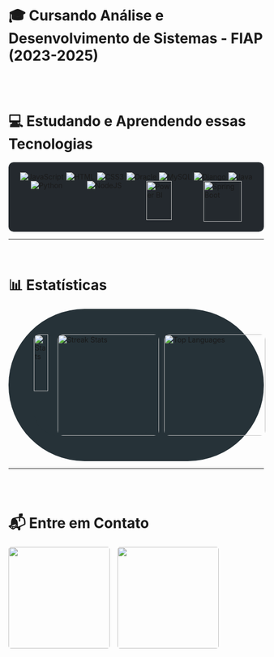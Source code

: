 # 🎓 Cursando Análise e Desenvolvimento de Sistemas - FIAP (2023-2025)

<br>
<br>

# 💻 Estudando e Aprendendo essas Tecnologias 

<div style="display: flex; justify-content: space-around; flex-wrap: wrap; background-color: #24292e; padding: 20px; border-radius: 10px;">
  <img alt="JavaScript" src="https://icongr.am/devicon/javascript-original.svg?size=60&color=currentColor"/>
  <img alt="HTML" src="https://icongr.am/devicon/html5-original-wordmark.svg?size=80&color=currentColor"/>
  <img alt="CSS3" src="https://icongr.am/devicon/css3-original-wordmark.svg?size=75&color=currentColor"/>
  <img alt="Oracle" src="https://icongr.am/devicon/oracle-original.svg?size=135&color=currentColor"/>
  <img alt="MySQL" src="https://icongr.am/devicon/mysql-original-wordmark.svg?size=110&color=currentColor"/>
  <img alt="Django" src="https://icongr.am/devicon/django-original.svg?size=90&color=currentColor"/>
  <img alt="Java" src="https://icongr.am/devicon/java-original-wordmark.svg?size=130&color=currentColor"/>
  <img alt="Python" src="https://icongr.am/devicon/python-original.svg?size=130&color=currentColor"/>
  <img alt="NodeJS" src="https://icongr.am/devicon/nodejs-original-wordmark.svg?size=115&color=currentColor"/>
  <img alt="Power BI" src="https://upload.wikimedia.org/wikipedia/commons/c/cf/New_Power_BI_Logo.svg" height="77" width="50"/>
  <img alt="Spring Boot" src="https://cdn.jsdelivr.net/gh/devicons/devicon/icons/spring/spring-original.svg" style="width: 75px; height: 80px; margin-left: 15px;"/>
</div>

---
<br>

# 📊 Estatísticas


<div style="display: flex; justify-content: space-around; background-color: #263238; padding: 50px; border-radius: 999px;">
  <div style="display: flex; justify-content: space-around; background-color: #263238; padding: 0; border-radius: 50px;">
    <img src="https://github-readme-stats.vercel.app/api?username=MariaEduarda-Ciarini&theme=midnight-purple&show_icons=true&hide_border=true&count_private=true&bg_color=263238&title_color=ffffff&text_color=ffffff&icon_color=00acc1&border_color=263238" alt="Stats" width="75%" style="border-radius: 10px; margin-right: 10px;">
    <img src="https://github-readme-streak-stats.herokuapp.com?user=MariaEduarda-Ciarini&theme=midnight-purple&hide_border=true&date_format=j%20M%5B%20Y%5D&background=263238&stroke=ffffff&ring=00acc1&fire=00acc1&currStreakLabel=ffffff&sideLabels=ffffff&currStreakNum=ffffff" alt="Streak Stats" height="200em" style="border-radius: 10px;"/>
  </div>
  <img src="https://github-readme-stats.vercel.app/api/top-langs/?username=MariaEduarda-Ciarini&layout=compact&langs_count=7&hide=hack,scss,less,stylus&bg_color=263238&title_color=ffffff&text_color=ffffff&icon_color=00acc1&border_color=263238" alt="Top Languages" height="200em" style="border-radius: 10px; margin-left: 10px;"/>
</div>


---

<br>
<br>

# 📬 Entre em Contato
<div style="display: flex; justify-content: flex-start; align-items: center; gap: 15px; margin-top: 15px;">
  <a href="mailto:dudaciarinii@gmail.com">
    <img src="https://img.shields.io/badge/Gmail-D14836?style=for-the-badge&logo=gmail&logoColor=white" target="_blank" width="200" style="border-radius: 5px;">
  </a>
  <a href="https://www.linkedin.com/in/maria-eduarda-ciarini-b97ab6270/" target="_blank">
    <img src="https://img.shields.io/badge/LinkedIn-0077B5?style=for-the-badge&logo=linkedin&logoColor=white" width="200" style="border-radius: 5px;">
  </a>
</div>
